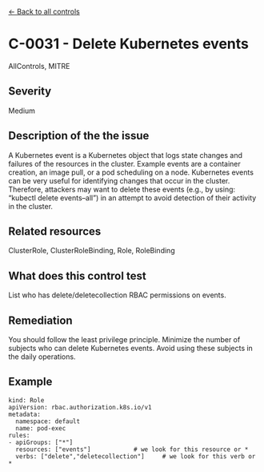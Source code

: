 [← Back to all controls](index.md)

# C-0031 - Delete Kubernetes events

AllControls, MITRE

## Severity

Medium

## Description of the the issue

A Kubernetes event is a Kubernetes object that logs state changes and failures of the resources in the cluster. Example events are a container creation, an image pull, or a pod scheduling on a node. Kubernetes events can be very useful for identifying changes that occur in the cluster. Therefore, attackers may want to delete these events (e.g., by using: “kubectl delete events–all”) in an attempt to avoid detection of their activity in the cluster.

## Related resources

ClusterRole, ClusterRoleBinding, Role, RoleBinding

## What does this control test

List who has delete/deletecollection RBAC permissions on events.

## Remediation

You should follow the least privilege principle. Minimize the number of subjects who can delete Kubernetes events. Avoid using these subjects in the daily operations.

## Example

```
kind: Role
apiVersion: rbac.authorization.k8s.io/v1
metadata:
  namespace: default
  name: pod-exec
rules:
- apiGroups: ["*"]
  resources: ["events"]  		   # we look for this resource or *
  verbs: ["delete","deletecollection"]	   # we look for this verb or *
```
